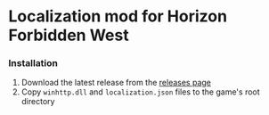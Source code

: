 # Localization mod for Horizon Forbidden West

### Installation

1. Download the latest release from the [releases page](https://github.com/ShadelessFox/forbidden-west-localizer/releases/latest)
2. Copy `winhttp.dll` and `localization.json` files to the game's root directory